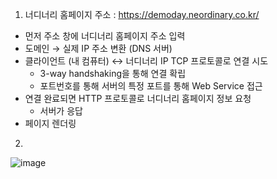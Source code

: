 1. 너디너리 홈페이지 주소 : https://demoday.neordinary.co.kr/
- 먼저 주소 창에 너디너리 홈페이지 주소 입력
- 도메인 → 실제 IP 주소 변환 (DNS 서버)
- 클라이언트 (내 컴퓨터) ↔ 너디너리 IP TCP 프로토콜로 연결 시도
    - 3-way handshaking을 통해 연결 확립
    - 포트번호를 통해 서버의 특정 포트를 통해 Web Service 접근
- 연결 완료되면 HTTP 프로토콜로 너디너리 홈페이지 정보 요청
    - 서버가 응답
- 페이지 렌더링

2.

![image](https://github.com/user-attachments/assets/e46dc162-74ab-41ab-8a77-163da017f8a7)
